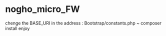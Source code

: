# nogho_micro_FW
chenge the  BASE_URI  in the address :  Bootstrap/constants.php 
~ composer install
enjoy
